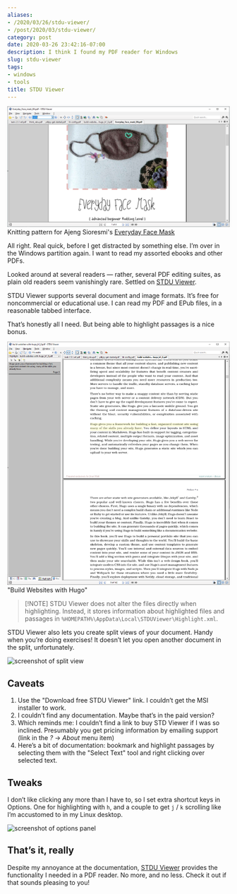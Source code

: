 ```yaml
---
aliases:
- /2020/03/26/stdu-viewer/
- /post/2020/03/stdu-viewer/
category: post
date: 2020-03-26 23:42:16-07:00
description: I think I found my PDF reader for Windows
slug: stdu-viewer
tags:
- windows
- tools
title: STDU Viewer
---
```


![attachments/img/2020/cover-2020-03-26.png](../../../attachments/img/2020/cover-2020-03-26.png)
Knitting pattern for Ajeng Sioresmi's [Everyday Face Mask](https://www.ravelry.com/patterns/library/everyday-face-mask)

All right. Real quick, before I get distracted by something else. I’m over in the Windows partition again. I want to read my assorted ebooks and other PDFs.

Looked around at several readers — rather, several PDF editing suites, as plain old readers seem vanishingly rare. Settled on [STDU Viewer](http://www.stdutility.com/stduviewer.html).

STDU Viewer supports several document and image formats. It’s free for noncommercial or educational use. I can read my PDF and EPub files, in a reasonable tabbed interface.

That’s honestly all I need. But being able to highlight passages is a nice bonus.

![attachments/img/2020/stdu-highlighting.png](../../../attachments/img/2020/stdu-highlighting.png)
"Build Websites with Hugo"

 > 
 > \[!NOTE\]
 > STDU Viewer does not alter the files directly when highlighting. Instead, it stores information about highlighted files and passages in  `%HOMEPATH%\AppData\Local\STDUViewer\Highlight.xml`.

STDU Viewer also lets you create split views of your document. Handy when you’re doing exercises! It doesn’t let you open another document in the split, unfortunately.

![screenshot of split view](attachments/img/2020/stdu-split-view.png "Split view of Laurent Rosenfeld’s [Think Raku](https://greenteapress.com/wp/think-perl-6/)")

## Caveats

1. Use the "Download free STDU Viewer" link. I couldn’t get the MSI
   installer to work.
1. I couldn’t find any documentation. Maybe that’s in the paid version?
1. Which reminds me: I couldn’t find a link to buy STD Viewer if I was
   so inclined. Presumably you get pricing information by emailing
   support (link in the *?* → *About* menu item)
1. Here’s a bit of documentation: bookmark and highlight passages by
   selecting them with the "Select Text" tool and right clicking over
   selected text.

## Tweaks

I don’t like clicking any more than I have to, so I set extra shortcut keys in Options. One for highlighting with `h`, and a couple to get `j` / `k` scrolling like I’m accustomed to in my Linux desktop.

![screenshot of options panel](attachments/img/2020/stdu-preferences.png "STDU Viewer options showing keyboard shortcuts")

## That’s it, really

Despite my annoyance at the documentation, [STDU Viewer](http://www.stdutility.com/stduviewer.html) provides the functionality I needed in a PDF reader. No more, and no less. Check it out if that sounds pleasing to you!
